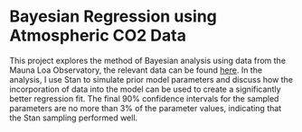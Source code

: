 # Bayesian Regression using Atmospheric CO2 Data

This project explores the method of Bayesian analysis using data from the Mauna Loa Observatory, the relevant data can be found [here](https://gml.noaa.gov/ccgg/trends/data.html). In the analysis, I use Stan to simulate prior model parameters and discuss how the incorporation of data into the model can be used to create a significantly better regression fit. The final 90% confidence intervals for the sampled parameters are no more than 3% of the parameter values, indicating that the Stan sampling performed well.
